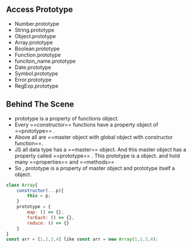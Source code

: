 ## Access Prototype
- Number.prototype
- String.prototype
- Object.prototype
- Array.prototype
- Boolean.prototype
- Function.prototype
- funciton_name.prototype
- Date.prototype
- Symbol.prototype
- Error.prototype
- RegExp.prototype
## Behind The Scene
- prototype is a property of functions object.
- Every ==constructor== functions have a property object of ==prototype== .
- Above all are ==master object with global object with constructor function==.
- JS all data type has a ==master== object. And this master object has a property called ==prototype== . This prototype is a object. and hold many ==properties== and ==methods==
- So , prototype is a property of master object and prototype itself a object.
```js
class Array{
	constructor(...p){
		this = p;
	}
	prototype = {
		map: () => {},
		forEach: () => {},
		reduce: () => {}
	}
}
const arr = [1,2,3,4] like const arr = new Array(1,2,3,4);
```
